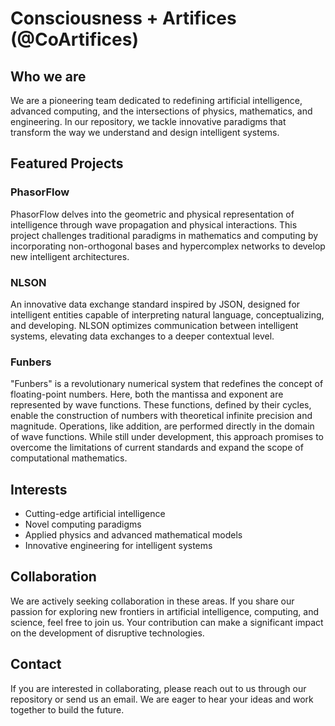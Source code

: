 # Consciousness + Artifices (@CoArtifices)

## **Who we are**
We are a pioneering team dedicated to redefining artificial intelligence, advanced computing, and the intersections of physics, mathematics, and engineering. In our repository, we tackle innovative paradigms that transform the way we understand and design intelligent systems.

## **Featured Projects**
### **PhasorFlow**  
PhasorFlow delves into the geometric and physical representation of intelligence through wave propagation and physical interactions. This project challenges traditional paradigms in mathematics and computing by incorporating non-orthogonal bases and hypercomplex networks to develop new intelligent architectures.

### **NLSON**  
An innovative data exchange standard inspired by JSON, designed for intelligent entities capable of interpreting natural language, conceptualizing, and developing. NLSON optimizes communication between intelligent systems, elevating data exchanges to a deeper contextual level.

### **Funbers**  
"Funbers" is a revolutionary numerical system that redefines the concept of floating-point numbers. Here, both the mantissa and exponent are represented by wave functions. These functions, defined by their cycles, enable the construction of numbers with theoretical infinite precision and magnitude. Operations, like addition, are performed directly in the domain of wave functions. While still under development, this approach promises to overcome the limitations of current standards and expand the scope of computational mathematics.

## **Interests**
- Cutting-edge artificial intelligence  
- Novel computing paradigms  
- Applied physics and advanced mathematical models  
- Innovative engineering for intelligent systems  

## **Collaboration**
We are actively seeking collaboration in these areas. If you share our passion for exploring new frontiers in artificial intelligence, computing, and science, feel free to join us. Your contribution can make a significant impact on the development of disruptive technologies.

## **Contact**
If you are interested in collaborating, please reach out to us through our repository or send us an email. We are eager to hear your ideas and work together to build the future.
